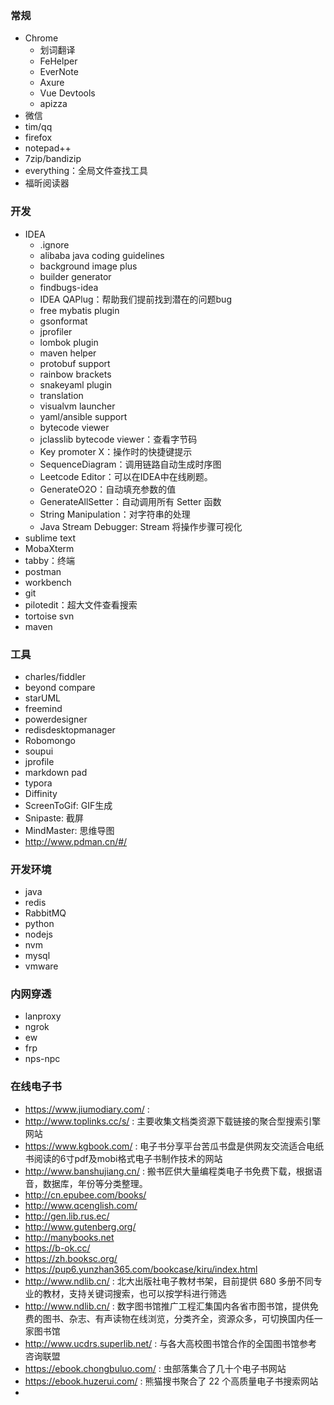 ### 常规
- Chrome
  - 划词翻译
  - FeHelper
  - EverNote
  - Axure
  - Vue Devtools
  - apizza
- 微信
- tim/qq
- firefox
- notepad++
- 7zip/bandizip
- everything：全局文件查找工具
- 福昕阅读器

### 开发
- IDEA
  - .ignore
  - alibaba java coding guidelines
  - background image plus
  - builder generator
  - findbugs-idea
  - IDEA QAPlug：帮助我们提前找到潜在的问题bug
  - free mybatis plugin
  - gsonformat
  - jprofiler
  - lombok plugin
  - maven helper
  - protobuf support
  - rainbow brackets
  - snakeyaml plugin
  - translation
  - visualvm launcher
  - yaml/ansible support
  - bytecode viewer
  - jclasslib bytecode viewer：查看字节码
  - Key promoter X：操作时的快捷键提示
  - SequenceDiagram：调用链路自动生成时序图
  - Leetcode Editor：可以在IDEA中在线刷题。
  - GenerateO2O：自动填充参数的值
  - GenerateAllSetter：自动调用所有 Setter 函数
  - String Manipulation：对字符串的处理
  - Java Stream Debugger: Stream 将操作步骤可视化
- sublime text
- MobaXterm
- tabby：终端
- postman
- workbench
- git
- pilotedit：超大文件查看搜索
- tortoise svn
- maven

### 工具
- charles/fiddler
- beyond compare
- starUML
- freemind
- powerdesigner
- redisdesktopmanager
- Robomongo
- soupui
- jprofile
- markdown pad
- typora
- Diffinity
- ScreenToGif: GIF生成
- Snipaste: 截屏
- MindMaster: 思维导图
- http://www.pdman.cn/#/

### 开发环境
- java
- redis
- RabbitMQ
- python
- nodejs
- nvm
- mysql
- vmware

### 内网穿透
- lanproxy
- ngrok
- ew
- frp
- nps-npc

### 在线电子书
- https://www.jiumodiary.com/ : 
- http://www.toplinks.cc/s/ : 主要收集文档类资源下载链接的聚合型搜索引擎网站
- https://www.kgbook.com/ : 电子书分享平台苦瓜书盘是供网友交流适合电纸书阅读的6寸pdf及mobi格式电子书制作技术的网站
- http://www.banshujiang.cn/ : 搬书匠供大量编程类电子书免费下载，根据语音，数据库，年份等分类整理。
- http://cn.epubee.com/books/
- http://www.qcenglish.com/
- http://gen.lib.rus.ec/
- http://www.gutenberg.org/ 
- http://manybooks.net
- https://b-ok.cc/
- https://zh.booksc.org/
- https://pup6.yunzhan365.com/bookcase/kiru/index.html
- http://www.ndlib.cn/ : 北大出版社电子教材书架，目前提供 680 多册不同专业的教材，支持关键词搜索，也可以按学科进行筛选
- http://www.ndlib.cn/ : 数字图书馆推广工程汇集国内各省市图书馆，提供免费的图书、杂志、有声读物在线浏览，分类齐全，资源众多，可切换国内任一家图书馆
- http://www.ucdrs.superlib.net/ : 与各大高校图书馆合作的全国图书馆参考咨询联盟
- https://ebook.chongbuluo.com/ : 虫部落集合了几十个电子书网站
- https://ebook.huzerui.com/ : 熊猫搜书聚合了 22 个高质量电子书搜索网站
- 
